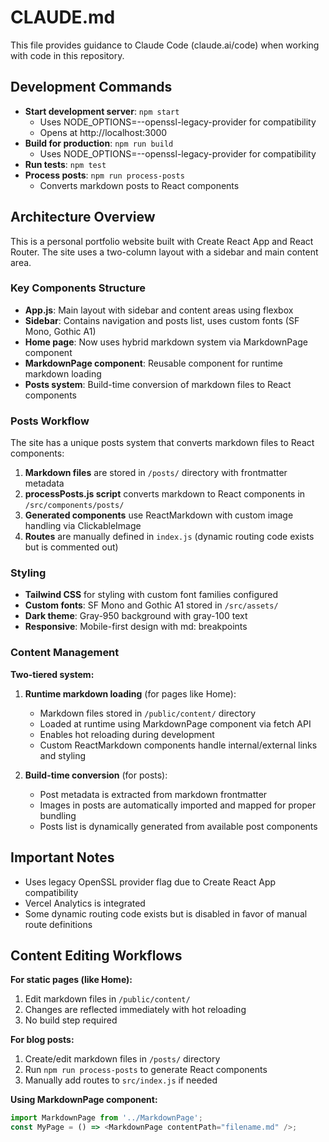 # CLAUDE.md

This file provides guidance to Claude Code (claude.ai/code) when working with code in this repository.

## Development Commands

- **Start development server**: `npm start`
  - Uses NODE_OPTIONS=--openssl-legacy-provider for compatibility
  - Opens at http://localhost:3000
- **Build for production**: `npm run build` 
  - Uses NODE_OPTIONS=--openssl-legacy-provider for compatibility
- **Run tests**: `npm test`
- **Process posts**: `npm run process-posts`
  - Converts markdown posts to React components

## Architecture Overview

This is a personal portfolio website built with Create React App and React Router. The site uses a two-column layout with a sidebar and main content area.

### Key Components Structure

- **App.js**: Main layout with sidebar and content areas using flexbox
- **Sidebar**: Contains navigation and posts list, uses custom fonts (SF Mono, Gothic A1)
- **Home page**: Now uses hybrid markdown system via MarkdownPage component
- **MarkdownPage component**: Reusable component for runtime markdown loading
- **Posts system**: Build-time conversion of markdown files to React components

### Posts Workflow

The site has a unique posts system that converts markdown files to React components:

1. **Markdown files** are stored in `/posts/` directory with frontmatter metadata
2. **processPosts.js script** converts markdown to React components in `/src/components/posts/`
3. **Generated components** use ReactMarkdown with custom image handling via ClickableImage
4. **Routes** are manually defined in `index.js` (dynamic routing code exists but is commented out)

### Styling

- **Tailwind CSS** for styling with custom font families configured
- **Custom fonts**: SF Mono and Gothic A1 stored in `/src/assets/`
- **Dark theme**: Gray-950 background with gray-100 text
- **Responsive**: Mobile-first design with md: breakpoints

### Content Management

**Two-tiered system:**

1. **Runtime markdown loading** (for pages like Home):
   - Markdown files stored in `/public/content/` directory
   - Loaded at runtime using MarkdownPage component via fetch API
   - Enables hot reloading during development
   - Custom ReactMarkdown components handle internal/external links and styling

2. **Build-time conversion** (for posts):
   - Post metadata is extracted from markdown frontmatter
   - Images in posts are automatically imported and mapped for proper bundling
   - Posts list is dynamically generated from available post components

## Important Notes

- Uses legacy OpenSSL provider flag due to Create React App compatibility
- Vercel Analytics is integrated
- Some dynamic routing code exists but is disabled in favor of manual route definitions

## Content Editing Workflows

**For static pages (like Home):**
1. Edit markdown files in `/public/content/`
2. Changes are reflected immediately with hot reloading
3. No build step required

**For blog posts:**
1. Create/edit markdown files in `/posts/` directory
2. Run `npm run process-posts` to generate React components
3. Manually add routes to `src/index.js` if needed

**Using MarkdownPage component:**
```javascript
import MarkdownPage from '../MarkdownPage';
const MyPage = () => <MarkdownPage contentPath="filename.md" />;
```